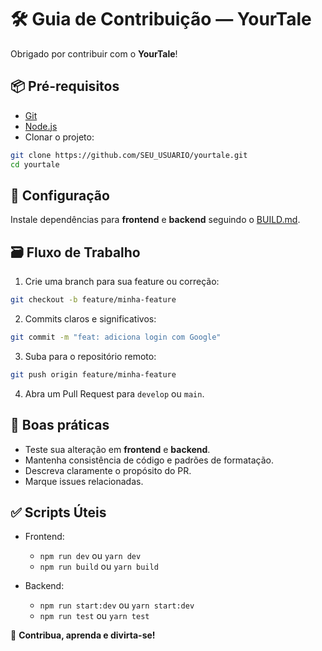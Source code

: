 
# 🛠️ Guia de Contribuição — YourTale

Obrigado por contribuir com o **YourTale**!

## 📦 Pré-requisitos

- [Git](https://git-scm.com/)
- [Node.js](https://nodejs.org/)
- Clonar o projeto:

```bash
git clone https://github.com/SEU_USUARIO/yourtale.git
cd yourtale
```

## 🚀 Configuração

Instale dependências para **frontend** e **backend** seguindo o [BUILD.md](./BUILD.md).

## 🗃️ Fluxo de Trabalho

1. Crie uma branch para sua feature ou correção:

```bash
git checkout -b feature/minha-feature
```

2. Commits claros e significativos:

```bash
git commit -m "feat: adiciona login com Google"
```

3. Suba para o repositório remoto:

```bash
git push origin feature/minha-feature
```

4. Abra um Pull Request para `develop` ou `main`.

## 📌 Boas práticas

- Teste sua alteração em **frontend** e **backend**.
- Mantenha consistência de código e padrões de formatação.
- Descreva claramente o propósito do PR.
- Marque issues relacionadas.

## ✅ Scripts Úteis

- Frontend:
  - `npm run dev` ou `yarn dev`
  - `npm run build` ou `yarn build`

- Backend:
  - `npm run start:dev` ou `yarn start:dev`
  - `npm run test` ou `yarn test`

🚀 **Contribua, aprenda e divirta-se!**
